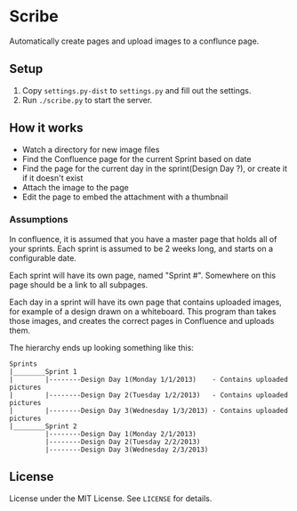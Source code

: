 # Scribe
Automatically create pages and upload images to a conflunce page.

## Setup
1. Copy `settings.py-dist` to `settings.py` and fill out the settings.
2. Run `./scribe.py` to start the server.

## How it works
* Watch a directory for new image files
* Find the Confluence page for the current Sprint based on date
* Find the page for the current day in the sprint(Design Day ?), or create it if it doesn't exist
* Attach the image to the page
* Edit the page to embed the attachment with a thumbnail

### Assumptions
In confluence, it is assumed that you have a master page that holds all of your sprints.  Each sprint is assumed to be 2 weeks long, and starts on a configurable date.

Each sprint will have its own page, named "Sprint #".  Somewhere on this page should be a link to all subpages.

Each day in a sprint will have its own page that contains uploaded images, for example of a design drawn on a whiteboard.  This program than takes those images, and creates the correct pages in Confluence and uploads them.

The hierarchy ends up looking something like this:

    Sprints
    |________Sprint 1
    |        |--------Design Day 1(Monday 1/1/2013)    - Contains uploaded pictures
    |        |--------Design Day 2(Tuesday 1/2/2013)   - Contains uploaded pictures
    |        |--------Design Day 3(Wednesday 1/3/2013) - Contains uploaded pictures
    |________Sprint 2
             |--------Design Day 1(Monday 2/1/2013)
             |--------Design Day 2(Tuesday 2/2/2013)
             |--------Design Day 3(Wednesday 2/3/2013)

## License
License under the MIT License. See `LICENSE` for details.
